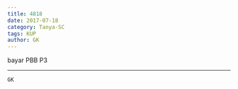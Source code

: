 ```yaml
---
title: 4818
date: 2017-07-18
category: Tanya-SC
tags: KUP
author: GK
---
```


bayar PBB P3

---



`GK`
